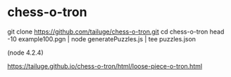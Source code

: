 # chess-o-tron

git clone https://github.com/tailuge/chess-o-tron.git
cd chess-o-tron
head -10 example100.pgn | node generatePuzzles.js | tee puzzles.json

(node 4.2.4)

https://tailuge.github.io/chess-o-tron/html/loose-piece-o-tron.html

